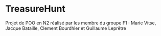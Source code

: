 # TreasureHunt
Projet de POO en N2 réalisé par les membre du groupe F1 : Marie Vitse, Jacque Bataille, Clement Bourdhier et Guillaume Leprêtre
